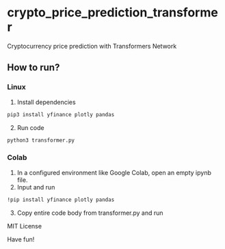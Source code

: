 # crypto_price_prediction_transformer
Cryptocurrency price prediction with Transformers Network

## How to run?

### Linux
1. Install dependencies
```sh 
pip3 install yfinance plotly pandas
```
2. Run code
```sh
python3 transformer.py
```

### Colab
1. In a configured environment like Google Colab, open an empty ipynb file.
2. Input and run
```sh
!pip install yfinance plotly pandas
```
3. Copy entire code body from transformer.py and run


MIT License

Have fun!
